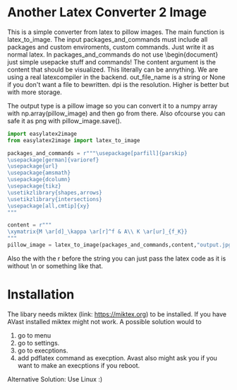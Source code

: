 # Another Latex Converter 2 Image
This is a simple converter from latex to pillow images. The main function is latex_to_image. The input packages_and_commands must include all packages and custom enviroments, custom commands. Just write it as normal latex. In packages_and_commands do not use \begin{document} just simple usepacke stuff and commands! The content argument is the content that should be visualized. This literally can be annything. We are using a real latexcompiler in the backend. out_file_name is a string or None if you don't want a file to bewritten. dpi is the resolution. Higher is better but with more storage. 


The output type is a pillow image so you can convert it to a numpy array with np.array(pillow_image) and then go from there. Also ofcourse you can safe it as png with pillow_image.save().

``` python
import easylatex2image
from easylatex2image import latex_to_image

packages_and_commands = r"""\usepackage[parfill]{parskip}
\usepackage[german]{varioref}
\usepackage{url}
\usepackage{amsmath} 
\usepackage{dcolumn}
\usepackage{tikz}
\usetikzlibrary{shapes,arrows}
\usetikzlibrary{intersections}
\usepackage[all,cmtip]{xy}
"""

content = r"""
\xymatrix{M \ar[d]_\kappa \ar[r]^f & A\\ K \ar[ur]_{f_K}}
"""
pillow_image = latex_to_image(packages_and_commands,content,"output.jpg",dpi=500,img_type="JPEG")
```

Also the with the r before the string you can just pass the latex code as it is without \n or something like that.
# Installation 
The libary needs miktex (link: https://miktex.org) to be installed. If you have AVast installed miktex might not work. A possible solution would to
1. go to menu
2. go to settings.
3. go to execptions.
4. add pdflatex command as execption.
Avast also might ask you if you want to make an execptions if you reboot. 

Alternative Solution: Use Linux :)